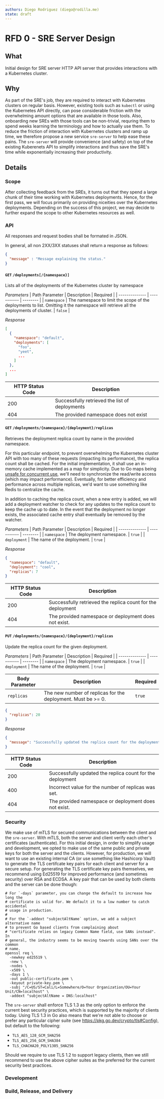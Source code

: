 ```yaml
---
authors: Diego Rodriguez (diego@rodilla.me)
state: draft
---
```


# RFD 0 - SRE Server Design

## What
Initial design for SRE server HTTP API server that provides interactions with a
Kubernetes cluster.

## Why

As part of the SRE's job, they are required to interact with Kubernetes clusters
on regular basis. However, existing tools such as `kubectl` or using the
Kubernetes API directly, can pose considerable friction with the overwhelming
amount options that are available in those tools. Also, onboarding new SREs with
those tools can be non-trivial, requring them to spend weeks learning the
terminology and how to actually use them. To reduce the friction of interaction
with Kubernetes clusters and ramp up time, we therefore propose a new service
`sre-server` to help ease these pains. The `sre-server` will provide convenience
(and safety) on top of the existing Kuberenets API to simplify interactions and
thus save the SRE's time while exponentially increasing their productivity.

## Details

### Scope
After collecting feedback from the SREs, it turns out that they spend a large
chunk of their time working with Kubernetes deployments. Hence, for the first
pass, we will focus primarily on providing niceities over the Kubernetes
deployments. Depending on the success of this project, we may decide to further
expand the scope to other Kubernetes resources as well.


### API
All responses and request bodies shall be formated in JSON.


In general, all non 2XX/3XX statuses shall return a response as follows:

```json
{
  "message" : "Message explaining the status."
}
```


#### **`GET`** `/deployments[/{namespace}]`
Lists all of the deployments of the Kubernetes cluster by namespace

*Parameters*
| Path Parameter | Description | Required |
| -------------- | ----------- | -------- |
| `namespace`    | The namespace to limit the scope of the deployments to list. Omitting it the namespace will retrieve all the deployments of cluster.  | `false` |


*Response*
```json
[
  {
    "namespace": "default",
    "deployments": [
      "foo",
      "yeet",
      ...
    ]
  },
  ...
]
```

| HTTP Status Code | Description |
| ---------------- | ----------- |
| 200 | Successfully retrieved the list of deployments |
| 404 | The provided namespace does not exist |




#### **`GET`** `/deployments/{namespace}/{deployment}/replicas`
Retrieves the deployment replica count by name in the provided namespace.

For this particular endpoint, to prevent overwhelming the Kubernetes cluster API
with too many of these requests (impacting its performance), the replica count
shall be cached. For the initial implementation, it shall use an in-memory cache
implemented as a map for simplicity. Due to Go maps being [unsafe
for concurrent use](https://go.dev/doc/faq#atomic_maps), we'll need to synchronize
the read/write access (which may impact performance). Eventually, for better
efficiency and performance across multiple replicas, we'd want to use something
like Redis to centralize the cache.

In addition to caching the replica count, when a new entry is added, we will add
a deployment watcher to check for any updates to the replica count to keep the
cache up to date. In the event that the deployment no longer exists, the
associated cache entry shall eventually be removed by the watcher.

*Parameters*
| Path Parameter | Description | Required |
| -------------- | ----------- | -------- |
| `namespace`    | The deployment namespace. | `true` |
| `deployment`   | The name of the deployment. | `true` |


*Response*
```json
{
  "namespace": "default",
  "deployment": "cool",
  "replicas": 7
}
```

| HTTP Status Code | Description |
| ---------------- | ----------- |
| 200 | Successfully retrieved the replica count for the deployment |
| 404 | The provided namespace or deployment does not exist. |




#### **`PUT`** `/deployments/{namespace}/{deployment}/replicas`
Update the replica count for the given deployment.

*Parameters*
| Path Parameter | Description | Required |
| -------------- | ----------- | -------- |
| `namespace`    | The deployment namespace. | `true` |
| `deployment`   | The name of the deployment. | `true` |

| Body Parameter | Description | Required |
| -------------- | ----------- | -------- |
| `replicas`    | The new number of replicas for the deployment. Must be >= 0. | `true` |

```json
{
  "replicas": 20
}
```

*Response*
```json
{
  "message": "Successfully updated the replica count for the deployment"
}
```

| HTTP Status Code | Description |
| ---------------- | ----------- |
| 200 | Successfully updated the replica count for the deployment |
| 400 | Incorrect value for the number of replicas was set. |
| 404 | The provided namespace or deployment does not exist. |


### Security
We make use of mTLS for secured communications between the client and the
`sre-server`. With mTLS, both the server and client verify each other's
certificates (authenticate). For this initial design, in order to simplify
usage and development, we opted to make use of the same public and private
keys for both the server and the clients. However, for production, we will
want to use an existing internal CA (or use something like Hashicorp Vault)
to generate the TLS certifcate key pairs for each client and server for a
secure setup. For generating the TLS certificate key pairs themselves, we
recommend using Ed25519 for improved performance (and sometimes security) over
RSA and ECDSA. A key pair that can be used by both clients and the server
can be done though:

```shell
# For `-days` parameter, you can change the default to increase how long the
# certificate is valid for. We default it to a low number to catch accidental
# usage in production.
#
# For the `-addext "subjectAltName` option, we add a subject alternative name
# to prevent Go based clients from complaining about
# "certificate relies on legacy Common Name field, use SANs instead". In
# general, the industry seems to be moving towards using SANs over the common
# name.
openssl req \
  -newkey ed25519 \
  -new \
  -nodes \
  -x509 \
  -days 1 \
  -out public-certificate.pem \
  -keyout private-key.pem \
  -subj "/C=US/ST=Cali/L=Somewhere/O=Your Organization/OU=Your Unit/CN=localhost" \
  -addext "subjectAltName = DNS:localhost"
```

The `sre-server` shall enforce TLS 1.3 as the only option to enforce the
current best security practices, which is supported by the majority of
clients today. Using TLS 1.3 in Go also means that we're not able to choose or
prefer any particular cipher suite (see https://pkg.go.dev/crypto/tls#Config),
but default to the following:

-  `TLS_AES_128_GCM_SHA256`
-  `TLS_AES_256_GCM_SHA384`
-  `TLS_CHACHA20_POLY1305_SHA256`

Should we require to use TLS 1.2 to support legacy clients, then we still
recommend to use the above cipher suites as the preferred for the current
security best practices.


### Development


### Build, Release, and Delivery
